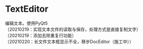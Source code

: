 # TextEditor
编辑文本。使用PyQt5  
（20210219：实现文本文件的读取与保存，处理方式是直接复制文字）  
（20210219：添加去除重复行功能）  
（20210220：长文件文本框显示不全，移步DocEditor（施工中））
